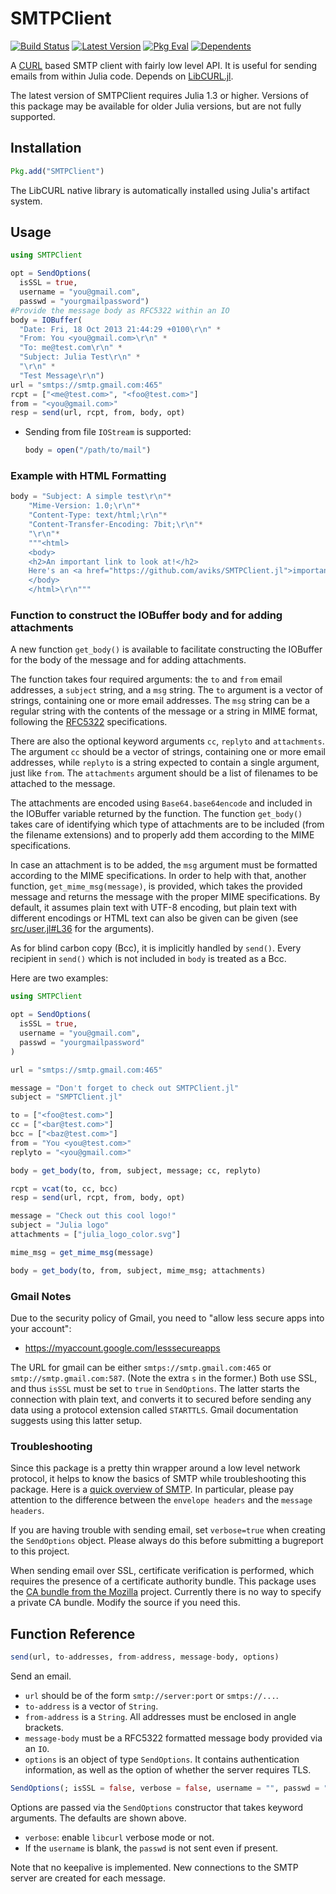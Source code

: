 # SMTPClient

[![Build Status](https://travis-ci.org/aviks/SMTPClient.jl.svg?branch=master)](https://travis-ci.org/aviks/SMTPClient.jl)
[![Latest Version](https://juliahub.com/docs/SMTPClient/version.svg)](https://juliahub.com/ui/Packages/SMTPClient/Bx8Fn/)
[![Pkg Eval](https://juliahub.com/docs/SMTPClient/pkgeval.svg)](https://juliahub.com/ui/Packages/SMTPClient/Bx8Fn/)
[![Dependents](https://juliahub.com/docs/SMTPClient/deps.svg)](https://juliahub.com/ui/Packages/SMTPClient/Bx8Fn/?t=2)

A [CURL](curl.haxx.se) based SMTP client with fairly low level API.
It is useful for sending emails from within Julia code.
Depends on [LibCURL.jl](https://github.com/JuliaWeb/LibCURL.jl/).

The latest version of SMTPClient requires Julia 1.3 or higher. Versions of this package may be
available for older Julia versions, but are not fully supported.

## Installation

```julia
Pkg.add("SMTPClient")
```

The LibCURL native library is automatically installed using Julia's artifact system.

## Usage

```julia
using SMTPClient

opt = SendOptions(
  isSSL = true,
  username = "you@gmail.com",
  passwd = "yourgmailpassword")
#Provide the message body as RFC5322 within an IO
body = IOBuffer(
  "Date: Fri, 18 Oct 2013 21:44:29 +0100\r\n" *
  "From: You <you@gmail.com>\r\n" *
  "To: me@test.com\r\n" *
  "Subject: Julia Test\r\n" *
  "\r\n" *
  "Test Message\r\n")
url = "smtps://smtp.gmail.com:465"
rcpt = ["<me@test.com>", "<foo@test.com>"]
from = "<you@gmail.com>"
resp = send(url, rcpt, from, body, opt)
```

- Sending from file `IOStream` is supported:

  ```julia
  body = open("/path/to/mail")
  ```

### Example with HTML Formatting

```julia
body = "Subject: A simple test\r\n"*
    "Mime-Version: 1.0;\r\n"*
    "Content-Type: text/html;\r\n"*
    "Content-Transfer-Encoding: 7bit;\r\n"*
    "\r\n"*
    """<html>
    <body>
    <h2>An important link to look at!</h2>
    Here's an <a href="https://github.com/aviks/SMTPClient.jl">important link</a>
    </body>
    </html>\r\n"""
```

### Function to construct the IOBuffer body and for adding attachments

A new function `get_body()` is available to facilitate constructing the IOBuffer for the body of the message and for adding attachments.

The function takes four required arguments: the `to` and `from` email addresses, a `subject` string, and a `msg` string. The `to` argument is a vector of strings, containing one or more email addresses. The `msg` string can be a regular string with the contents of the message or a string in MIME format, following the [RFC5322](https://datatracker.ietf.org/doc/html/rfc5322) specifications.

There are also the optional keyword arguments `cc`, `replyto` and `attachments`. The argument `cc` should be a vector of strings, containing one or more email addresses, while `replyto` is a string expected to contain a single argument, just like `from`. The `attachments` argument should be a list of filenames to be attached to the message.

The attachments are encoded using `Base64.base64encode` and included in the IOBuffer variable returned by the function. The function `get_body()` takes care of identifying which type of attachments are to be included (from the filename extensions) and to properly add them according to the MIME specifications.

In case an attachment is to be added, the `msg` argument must be formatted according to the MIME specifications. In order to help with that, another function, `get_mime_msg(message)`, is provided, which takes the provided message and returns the message with the proper MIME specifications. By default, it assumes plain text with UTF-8 encoding, but plain text with different encodings or HTML text can also be given can be given (see [src/user.jl#L36](src/user.jl#L35) for the arguments).

As for blind carbon copy (Bcc), it is implicitly handled by `send()`. Every recipient in `send()` which is not included in `body` is treated as a Bcc.

Here are two examples:

```julia
using SMTPClient

opt = SendOptions(
  isSSL = true,
  username = "you@gmail.com",
  passwd = "yourgmailpassword"
)

url = "smtps://smtp.gmail.com:465"

message = "Don't forget to check out SMTPClient.jl"
subject = "SMPTClient.jl"

to = ["<foo@test.com>"]
cc = ["<bar@test.com>"]
bcc = ["<baz@test.com>"]
from = "You <you@test.com>"
replyto = "<you@gmail.com>"

body = get_body(to, from, subject, message; cc, replyto)

rcpt = vcat(to, cc, bcc)
resp = send(url, rcpt, from, body, opt)
```

```julia
message = "Check out this cool logo!"
subject = "Julia logo"
attachments = ["julia_logo_color.svg"]

mime_msg = get_mime_msg(message)

body = get_body(to, from, subject, mime_msg; attachments)
```

### Gmail Notes

Due to the security policy of Gmail,
you need to "allow less secure apps into your account":

- <https://myaccount.google.com/lesssecureapps>

The URL for gmail can be either `smtps://smtp.gmail.com:465` or `smtp://smtp.gmail.com:587`.
(Note the extra `s` in the former.)
Both use SSL, and thus `isSSL` must be set to `true` in `SendOptions`. The latter starts
the connection with plain text, and converts it to secured before sending any data using a
protocol extension called `STARTTLS`. Gmail documentation suggests using this latter setup.

### Troubleshooting

Since this package is a pretty thin wrapper around a low level network protocol, it helps
to know the basics of SMTP while troubleshooting this package. Here is a [quick overview of SMTP](https://utcc.utoronto.ca/usg/technotes/smtp-intro.html). In particular, please pay attention to the difference
between the `envelope headers` and the `message headers`.

If you are having trouble with sending email, set `verbose=true` when creating the `SendOptions` object.
Please always do this before submitting a bugreport to this project.

When sending email over SSL, certificate verification is performed, which requires the presence of a
certificate authority bundle. This package uses the [CA bundle from the Mozilla](https://curl.haxx.se/docs/caextract.html) project. Currently there is no way to specify a private CA bundle. Modify the source if you need this.  

## Function Reference

```julia
send(url, to-addresses, from-address, message-body, options)
```

Send an email.

* `url` should be of the form `smtp://server:port` or `smtps://...`.
* `to-address` is a vector of `String`.
* `from-address` is a `String`. All addresses must be enclosed in angle brackets.
* `message-body` must be a RFC5322 formatted message body provided via an `IO`.
* `options` is an object of type `SendOptions`. It contains authentication information, as well as the option of whether the server requires TLS.

```julia
SendOptions(; isSSL = false, verbose = false, username = "", passwd = "")
```

Options are passed via the `SendOptions` constructor that takes keyword arguments.
The defaults are shown above.

- `verbose`: enable `libcurl` verbose mode or not.
- If the `username` is blank, the `passwd` is not sent even if present.

Note that no keepalive is implemented.
New connections to the SMTP server are created for each message.
